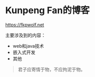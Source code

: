 Kunpeng Fan的博客
============
<https://fkpwolf.net>

主要涉及到的内容：

  * web和java技术
  * 嵌入式开发
  * 其他



> 君子应寄情于物，不应拘泥于物。





